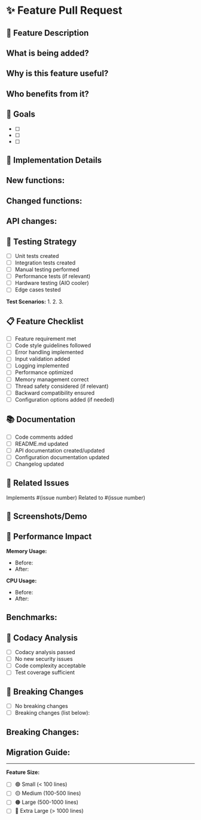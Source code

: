 # ✨ Feature Pull Request

## 📝 Feature Description
<!-- Describe the new feature -->

**What is being added?**
- 

**Why is this feature useful?**
- 

**Who benefits from it?**
- 

## 🎯 Goals
<!-- Define clear goals for this feature -->

- [ ] 
- [ ] 
- [ ] 

## 🔧 Implementation Details
<!-- Technical details of the implementation -->

**New functions:**
- 

**Changed functions:**
- 

**API changes:**
- 

## 🧪 Testing Strategy
<!-- How was the feature tested? -->

- [ ] Unit tests created
- [ ] Integration tests created
- [ ] Manual testing performed
- [ ] Performance tests (if relevant)
- [ ] Hardware testing (AIO cooler)
- [ ] Edge cases tested

**Test Scenarios:**
1. 
2. 
3. 

## 📋 Feature Checklist

- [ ] Feature requirement met
- [ ] Code style guidelines followed
- [ ] Error handling implemented
- [ ] Input validation added
- [ ] Logging implemented
- [ ] Performance optimized
- [ ] Memory management correct
- [ ] Thread safety considered (if relevant)
- [ ] Backward compatibility ensured
- [ ] Configuration options added (if needed)

## 📚 Documentation

- [ ] Code comments added
- [ ] README.md updated
- [ ] API documentation created/updated
- [ ] Configuration documentation updated
- [ ] Changelog updated

## 🔗 Related Issues

Implements #(issue number)
Related to #(issue number)

## 📸 Screenshots/Demo
<!-- Show the new feature in action -->

## 🚀 Performance Impact
<!-- Analysis of performance implications -->

**Memory Usage:**
- Before: 
- After: 

**CPU Usage:**
- Before: 
- After: 

**Benchmarks:**
- 

## 🎯 Codacy Analysis

- [ ] Codacy analysis passed
- [ ] No new security issues
- [ ] Code complexity acceptable
- [ ] Test coverage sufficient

## 🔄 Breaking Changes
<!-- Are there any breaking changes? -->

- [ ] No breaking changes
- [ ] Breaking changes (list below):

**Breaking Changes:**
- 

**Migration Guide:**
- 

---

**Feature Size:**
- [ ] 🟢 Small (< 100 lines)
- [ ] 🟡 Medium (100-500 lines)
- [ ] 🟠 Large (500-1000 lines)
- [ ] 🔴 Extra Large (> 1000 lines)